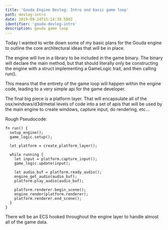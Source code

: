 ```yaml
---
title: 'Gouda Engine Devlog: Intro and basic game loop'
path: devlog-intro
date: 2019-09-24T15:14:39.590Z
identifier: 'gouda-devlog-intro'
description: gouda game loop
---
```

Today I wanted to write down some of my basic plans for the Gouda engine to outline the core architectural ideas that will be in place.

The engine will live in a library to be included in the game binary. The binary will declare the main method, but that should literally only be constructing the engine with a struct implementing a GameLogic trait, and then calling run().

This means that the entirety of the game loop will happen within the engine code, leading to a very simple api for the game developer. 

The final big piece is a platform layer. That will encapsulate all of the osx/windows/d3d/metal levels of code into a set of apis that will be used by the main engine to create windows, capture input, do rendering, etc...

Rough Pseudocode:

```
fn run() {
  setup_engine();
  game_logic.setup();

  let platform = create_platform_layer();

  while running {
    let input = platform.capture_input();
    game_logic.update(input);

    let audio_buf = platform.ready_audio();
    engine_get_audio(audio_buf);
    platform.play_audio(audio_buf);

    platform.renderer.begin_scene();
    engine_render(platform.renderer);
    platform.renderer.end_scene();
  }
}
```

There will be an ECS hooked throughout the engine layer to handle almost all of the game data. 
